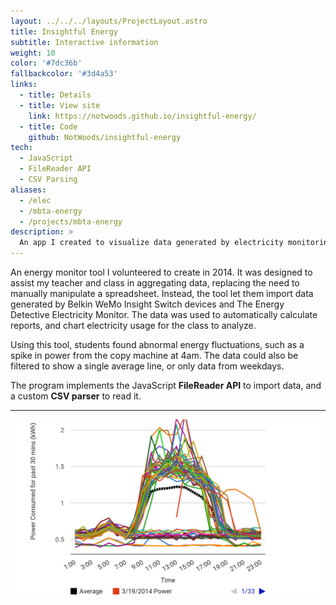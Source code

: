 ```yaml
---
layout: ../../../layouts/ProjectLayout.astro
title: Insightful Energy
subtitle: Interactive information
weight: 10
color: '#7dc36b'
fallbackcolor: '#3d4a53'
links:
  - title: Details
  - title: View site
    link: https://notwoods.github.io/insightful-energy/
  - title: Code
    github: NotWoods/insightful-energy
tech:
  - JavaScript
  - FileReader API
  - CSV Parsing
aliases:
  - /elec
  - /mbta-energy
  - /projects/mbta-energy
description: >
  An app I created to visualize data generated by electricity monitoring devices, transforming it into graphs. Data views could be changed, and custom data could be uploaded by users. With this program, students were able to identify odd electricity usage, such as a power spike from the refrigerator at 4am.
---
```


An energy monitor tool I volunteered to create in 2014. It was designed to assist my teacher and class in aggregating data, replacing the need to manually manipulate a spreadsheet. Instead, the tool let them import data generated by Belkin WeMo Insight Switch devices and The Energy Detective Electricity Monitor. The data was used to automatically calculate reports, and chart electricity usage for the class to analyze.

Using this tool, students found abnormal energy fluctuations, such as a spike in power from the copy machine at 4am. The data could also be filtered to show a single average line, or only data from weekdays.

The program implements the JavaScript **FileReader API** to import data, and a custom **CSV parser** to read it.

---

![Energy chart from application](chart.png)
